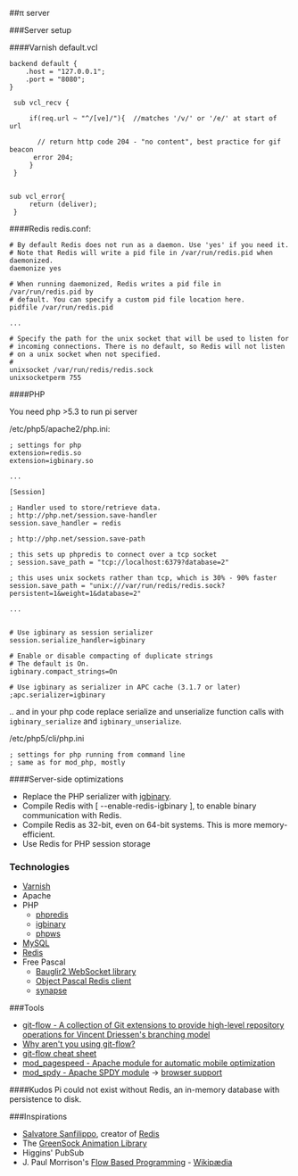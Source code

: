 ##π server


###Server setup

####Varnish
default.vcl

    backend default {
        .host = "127.0.0.1";
        .port = "8080";
    }

     sub vcl_recv {

         if(req.url ~ "^/[ve]/"){  //matches '/v/' or '/e/' at start of url

           // return http code 204 - "no content", best practice for gif beacon
          error 204;
         }
     }


    sub vcl_error{
         return (deliver);
     }

####Redis
redis.conf:

    # By default Redis does not run as a daemon. Use 'yes' if you need it.
    # Note that Redis will write a pid file in /var/run/redis.pid when daemonized.
    daemonize yes

    # When running daemonized, Redis writes a pid file in /var/run/redis.pid by
    # default. You can specify a custom pid file location here.
    pidfile /var/run/redis.pid
    
    ...
    
    # Specify the path for the unix socket that will be used to listen for
    # incoming connections. There is no default, so Redis will not listen
    # on a unix socket when not specified.
    #
    unixsocket /var/run/redis/redis.sock
    unixsocketperm 755




####PHP

You need php >5.3 to run pi server

/etc/php5/apache2/php.ini:

    ; settings for php 
    extension=redis.so
    extension=igbinary.so

    ...

    [Session]

    ; Handler used to store/retrieve data.
    ; http://php.net/session.save-handler
    session.save_handler = redis

    ; http://php.net/session.save-path

    ; this sets up phpredis to connect over a tcp socket
    ; session.save_path = "tcp://localhost:6379?database=2"

    ; this uses unix sockets rather than tcp, which is 30% - 90% faster
    session.save_path = "unix:///var/run/redis/redis.sock?persistent=1&weight=1&database=2"

    ...


    # Use igbinary as session serializer
    session.serialize_handler=igbinary

    # Enable or disable compacting of duplicate strings
    # The default is On.
    igbinary.compact_strings=On

    # Use igbinary as serializer in APC cache (3.1.7 or later)
    ;apc.serializer=igbinary


.. and in your php code replace serialize and unserialize function calls
with ``igbinary_serialize`` and ``igbinary_unserialize``.




/etc/php5/cli/php.ini

    ; settings for php running from command line
    ; same as for mod_php, mostly


####Server-side optimizations
* Replace the PHP serializer with [igbinary](https://github.com/igbinary/igbinary).
* Compile Redis with  [ --enable-redis-igbinary ], to enable binary communication with Redis.
* Compile Redis as 32-bit, even on 64-bit systems. This is more memory-efficient.
* Use Redis for PHP session storage




### Technologies

* [Varnish](http://varnish-cache.org)
* Apache
* PHP
    - [phpredis](https://github.com/nicolasff/phpredis) 
    - [igbinary](https://github.com/igbinary/igbinary) 
    - [phpws](http://code.google.com/p/phpws/)
* [MySQL](http://mysql.com)
* [Redis](http://redis.io)
* Free Pascal
    - [Bauglir2 WebSocket library](http://code.google.com/p/bauglir-websocket/)
    - [Object Pascal Redis client](https://github.com/ik5/redis_client.fpc)
    - [synapse](http://synapse.ararat.cz/doku.php/start)


###Tools
* [git-flow - A collection of Git extensions to provide high-level repository operations for Vincent Driessen's branching model](https://github.com/nvie/gitflow)
* [Why aren't you using git-flow?](http://jeffkreeftmeijer.com/2010/why-arent-you-using-git-flow/)
* [git-flow cheat sheet](http://danielkummer.github.io/git-flow-cheatsheet/)
* [mod_pagespeed - Apache module for automatic mobile optimization](https://developers.google.com/speed/pagespeed/mod)
* [mod_spdy - Apache SPDY module](http://code.google.com/p/mod-spdy/) -> [browser support](http://caniuse.com/spdy/)




####Kudos
Pi could not exist without Redis, an in-memory database with persistence to disk. 



###Inspirations
* [Salvatore Sanfilippo](http://antirez.com/), creator of [Redis](http://redis.io)
* The [GreenSock Animation Library](http://greensock.com)
* Higgins' PubSub
* J. Paul Morrison's [Flow Based Programming](http://www.jpaulmorrison.com/fbp/) - [Wikipædia](http://en.wikipedia.org/wiki/Flow-based_programming)

